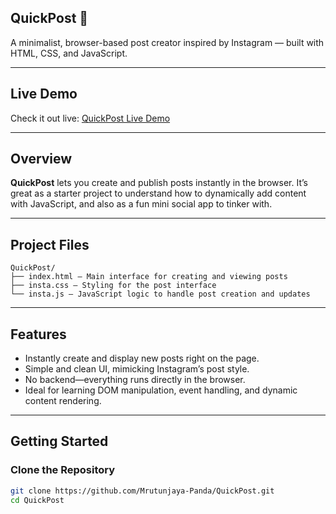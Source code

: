 ## QuickPost 📮

A minimalist, browser-based post creator inspired by Instagram — built with HTML, CSS, and JavaScript.

---

##  Live Demo

Check it out live: [QuickPost Live Demo](https://mrutunjaya-panda.github.io/QuickPost/)

---

##  Overview

**QuickPost** lets you create and publish posts instantly in the browser. It’s great as a starter project to understand how to dynamically add content with JavaScript, and also as a fun mini social app to tinker with.

---

##  Project Files

```
QuickPost/
├── index.html – Main interface for creating and viewing posts
├── insta.css – Styling for the post interface
└── insta.js – JavaScript logic to handle post creation and updates
```

---

##  Features

- Instantly create and display new posts right on the page.
- Simple and clean UI, mimicking Instagram’s post style.
- No backend—everything runs directly in the browser.
- Ideal for learning DOM manipulation, event handling, and dynamic content rendering.

---

##  Getting Started

### Clone the Repository
```bash
git clone https://github.com/Mrutunjaya-Panda/QuickPost.git
cd QuickPost

